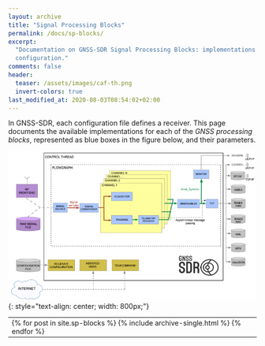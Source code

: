 ```yaml
---
layout: archive
title: "Signal Processing Blocks"
permalink: /docs/sp-blocks/
excerpt:
  "Documentation on GNSS-SDR Signal Processing Blocks: implementations and their
  configuration."
comments: false
header:
  teaser: /assets/images/caf-th.png
  invert-colors: true
last_modified_at: 2020-08-03T08:54:02+02:00
---
```


In GNSS-SDR, each configuration file defines a receiver. This page documents the
available implementations for each of the _GNSS processing blocks_, represented
as blue boxes in the figure below, and their parameters.

<span class="invert-colors"><img src="https://raw.githubusercontent.com/gnss-sdr/gnss-sdr/next/docs/doxygen/images/GeneralBlockDiagram.png" alt="General Block Diagram" usemap="#sp-map"></span>
{: style="text-align: center; width: 800px;"}


<map name="sp-map" id="Diagram-sp-map">
 <area alt="Signal source" title="Signal Source" href="{{ "/docs/sp-blocks/signal-source/" | relative_url }}" shape="rect" coords="138,160,185,193" style="outline:none;" target="_self" />
 <area alt="Signal Conditioner" title="Signal Conditioner" href="{{ "/docs/sp-blocks/signal-conditioner/" | relative_url }}" shape="rect" coords="225,160,287,193" style="outline:none;" target="_self" />
 <area alt="Acquisition" title="Acquisition" href="{{ "/docs/sp-blocks/acquisition/" | relative_url }}" shape="rect" coords="327,124,400,156" style="outline:none;" target="_self" />
 <area alt="Tracking" title="Tracking" href="{{ "/docs/sp-blocks/tracking/" | relative_url }}" shape="rect" coords="327,202,400,231" style="outline:none;" target="_self" />
 <area alt="Telemetry Decoder" title="Telemetry Decoder" href="{{ "/docs/sp-blocks/telemetry-decoder/" | relative_url }}" shape="rect" coords="414,202,485,231" style="outline:none;" target="_self" />
 <area alt="Channels" title="Channels" href="{{ "/docs/sp-blocks/channels/" | relative_url }}" shape="rect" coords="295,55,387,109" style="outline:none;" target="_self" />
 <area alt="Observables" title="Observables" href="{{ "/docs/sp-blocks/observables/" | relative_url }}" shape="rect" coords="543,147,620,180" style="outline:none;" target="_self" />
 <area alt="PVT" title="PVT" href="{{ "/docs/sp-blocks/pvt/" | relative_url }}" shape="rect" coords="640,147,680,180" style="outline:none;" target="_self" />
 <area alt="Monitor" title="Monitor" href="{{ "/docs/sp-blocks/monitor/" | relative_url }}" shape="rect" coords="597,52,654,82" style="outline:none;" target="_self" />
 <area alt="Assisted GNSS" title="Assisted GNSS" href="{{ "/docs/sp-blocks/global-parameters/#assisted-gnss" | relative_url }}" shape="rect" coords="226,349,314,384" style="outline:none;" target="_self" />
 <area alt="Telecommand" title="Telecommand" href="{{ "/docs/sp-blocks/global-parameters/#telecommand-via-tcpip" | relative_url }}" shape="rect" coords="329,349,417,384" style="outline:none;" target="_self" />
 <area alt="Gnss_Synchro" title="Gnss_Synchro" href="https://github.com/gnss-sdr/gnss-sdr/blob/next/src/core/system_parameters/gnss_synchro.h" shape="rect" coords="557,98,619,111" style="outline:none;" target="_self" />
</map>



<table> <tr> <td id="forcetable">
{% for post in site.sp-blocks %}
  {% include archive-single.html %}
{% endfor %}
</td> </tr> </table>


<link rel="prerender" href="{{ "/docs/sp-blocks/signal-source/" | relative_url }}" />
<link rel="prerender" href="{{ "/docs/sp-blocks/signal-conditioner/" | relative_url }}" />
<link rel="prerender" href="{{ "/docs/sp-blocks/data-type-adapter/" | relative_url }}" />
<link rel="prerender" href="{{ "/docs/sp-blocks/input-filter/" | relative_url }}" />
<link rel="prerender" href="{{ "/docs/sp-blocks/resampler/" | relative_url }}" />
<link rel="prerender" href="{{ "/docs/sp-blocks/channels/" | relative_url }}" />
<link rel="prerender" href="{{ "/docs/sp-blocks/acquisition/" | relative_url }}" />
<link rel="prerender" href="{{ "/docs/sp-blocks/tracking/" | relative_url }}" />
<link rel="prerender" href="{{ "/docs/sp-blocks/telemetry-decoder/" | relative_url }}" />
<link rel="prerender" href="{{ "/docs/sp-blocks/observables/" | relative_url }}" />
<link rel="prerender" href="{{ "/docs/sp-blocks/pvt/" | relative_url }}" />
<link rel="prerender" href="{{ "/docs/sp-blocks/monitor/" | relative_url }}" />
